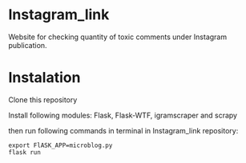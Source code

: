 # Instagram_link

Website for checking quantity of toxic comments under Instagram publication.

# Instalation

Clone this repository 

Install following modules: Flask, Flask-WTF, igramscraper and scrapy

then run following commands in terminal in Instagram_link repository:
```
export FlASK_APP=microblog.py
flask run
```
